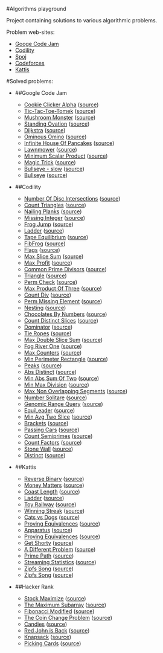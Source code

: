 #Algorithms playground

Project containing solutions to various algorithmic problems.

Problem web-sites:
* [Googe Code Jam](http://code.google.com/codejam/)
* [Codility](https://codility.com/train/)
* [Spoj](http://www.spoj.com/)
* [Codeforces](http://codeforces.com/)
* [Kattis](https://open.kattis.com/)

#Solved problems:


* ##Google Code Jam
    * [Cookie Clicker Alpha](https://code.google.com/codejam/contest/2974486/dashboard#s=p1) ([source](gcj/cookie-clicker.cpp))
    * [Tic-Tac-Toe-Tomek](https://code.google.com/codejam/contest/2270488/dashboard#s=p0&a=0) ([source](gcj/tic-tac-toe-tomek.cpp))
    * [Mushroom Monster](https://code.google.com/codejam/contest/4224486/dashboard#s=p0) ([source](gcj/2015/1A/MushroomMonster.java))
    * [Standing Ovation](https://code.google.com/codejam/contest/6224486/dashboard#s=p0) ([source](gcj/2015/Qualifications/StandingOvation.java))
    * [Dijkstra](https://code.google.com/codejam/contest/6224486/dashboard#s=p2) ([source](gcj/2015/Qualifications/Dijkstra.java))
    * [Ominous Omino](https://code.google.com/codejam/contest/6224486/dashboard#s=p3) ([source](gcj/2015/Qualifications/OminousOmino.java))
    * [Infinite House Of Pancakes](https://code.google.com/codejam/contest/6224486/dashboard#s=p1) ([source](gcj/2015/Qualifications/InfiniteHouseOfPancakes.java))
    * [Lawnmower](https://code.google.com/codejam/contest/2270488/dashboard#s=p1) ([source](gcj/lawn-mower.cpp))
    * [Minimum Scalar Product](http://code.google.com/codejam/contest/32016/dashboard#s=p0) ([source](gcj/minimum-scalar-product.cpp))
    * [Magic Trick](https://code.google.com/codejam/contest/2974486/dashboard#s=p0) ([source](gcj/magic_trick.cpp))
    * [Bullseye - slow](http://code.google.com/codejam/contest/2418487/dashboard#s=p0&a=0) ([source](gcj/bullseye-small_only.cpp))
    * [Bullseye](http://code.google.com/codejam/contest/2418487/dashboard#s=p0&a=0) ([source](gcj/bullseye.cpp))


* ##Codility
    * [Number Of Disc Intersections](https://codility.com/demo/take-sample-test/number_of_disc_intersections) ([source](codility/NumberOfDiscIntersections.py))
    * [Count Triangles](https://codility.com/demo/take-sample-test/count_triangles) ([source](codility/CountTriangles.py))
    * [Nailing Planks](https://codility.com/demo/take-sample-test/nailing_planks) ([source](codility/NailingPlanks.py))
    * [Missing Integer](https://codility.com/demo/take-sample-test/missing_integer) ([source](codility/MissingInteger.py))
    * [Frog Jump](https://codility.com/demo/take-sample-test/frog_jmp) ([source](codility/FrogJump.py))
    * [Ladder](https://codility.com/demo/take-sample-test/ladder) ([source](codility/Ladder.py))
    * [Tape Equilibrium](https://codility.com/demo/take-sample-test/tape_equilibrium) ([source](codility/TapeEquilibrium.py))
    * [FibFrog](https://codility.com/demo/take-sample-test/fib_frog) ([source](codility/FibFrog.py))
    * [Flags](https://codility.com/demo/take-sample-test/flags) ([source](codility/Flags.py))
    * [Max Slice Sum](https://codility.com/demo/take-sample-test/max_slice_sum) ([source](codility/MaxSliceSum.py))
    * [Max Profit](https://codility.com/demo/take-sample-test/max_profit) ([source](codility/MaxProfit.py))
    * [Common Prime Divisors](https://codility.com/demo/take-sample-test/common_prime_divisors) ([source](codility/CommonPrimeDivisors.py))
    * [Triangle](https://codility.com/demo/take-sample-test/triangle) ([source](codility/Triangle.py))
    * [Perm Check](https://codility.com/demo/take-sample-test/perm_check) ([source](codility/PermCheck.py))
    * [Max Product Of Three](https://codility.com/demo/take-sample-test/max_product_of_three) ([source](codility/MaxProductOfThree.py))
    * [Count Div](https://codility.com/demo/take-sample-test/count_div) ([source](codility/CountDiv.py))
    * [Perm Missing Element](https://codility.com/demo/take-sample-test/perm_missing_elem) ([source](codility/PermMissingElem.py))
    * [Nesting](https://codility.com/demo/take-sample-test/nesting) ([source](codility/Nesting.py))
    * [Chocolates By Numbers](https://codility.com/demo/take-sample-test/chocolates_by_numbers) ([source](codility/ChocolatesByNumbers.py))
    * [Count Distinct Slices](https://codility.com/demo/take-sample-test/count_distinct_slices) ([source](codility/CountDistinctSlices.py))
    * [Dominator](https://codility.com/demo/take-sample-test/dominator) ([source](codility/Dominator.py))
    * [Tie Ropes](https://codility.com/demo/take-sample-test/tie_ropes) ([source](codility/TieRopes.py))
    * [Max Double Slice Sum](https://codility.com/demo/take-sample-test/max_double_slice_sum) ([source](codility/MaxDoubleSliceSum.py))
    * [Fog River One](https://codility.com/demo/take-sample-test/frog_river_one) ([source](codility/FrogRiverOne.py))
    * [Max Counters](https://codility.com/demo/take-sample-test/max_counters) ([source](codility/MaxCounters.py))
    * [Min Perimeter Rectangle](https://codility.com/demo/take-sample-test/min_perimeter_rectangle) ([source](codility/MinPerimeterRectangle.py))
    * [Peaks](https://codility.com/demo/take-sample-test/peaks) ([source](codility/Peaks.py))
    * [Abs Distinct](https://codility.com/demo/take-sample-test/abs_distinct) ([source](codility/AbsDistinct.py))
    * [Min Abs Sum Of Two](https://codility.com/demo/take-sample-test/min_abs_sum_of_two) ([source](codility/MinAbsSumOfTwo.py))
    * [Min Max Division](https://codility.com/demo/take-sample-test/min_max_division) ([source](codility/MinMaxDivision.py))
    * [Max Non Overlapping Segments](https://codility.com/demo/take-sample-test/max_nonoverlapping_segments) ([source](codility/MaxNonoverlappingSegments.py))
    * [Number Solitare](https://codility.com/demo/take-sample-test/number_solitaire) ([source](codility/NumberSolitaire.py))
    * [Genomic Range Query](https://codility.com/demo/take-sample-test/genomic_range_query) ([source](codility/GenomicRangeQuery.py))
    * [EquiLeader](https://codility.com/demo/take-sample-test/equi_leader) ([source](codility/EquiLeader.py))
    * [Min Avg Two Slice](https://codility.com/demo/take-sample-test/min_avg_two_slice) ([source](codility/MinAvgTwoSlice.py))
    * [Brackets](https://codility.com/demo/take-sample-test/brackets) ([source](codility/Brackets.py))
    * [Passing Cars](https://codility.com/demo/take-sample-test/passing_cars) ([source](codility/PassingCars.py))
    * [Count Semiprimes](https://codility.com/demo/take-sample-test/count_semiprimes) ([source](codility/CountSemiprimes.py))
    * [Count Factors](https://codility.com/demo/take-sample-test/count_factors) ([source](codility/CountFactors.py))
    * [Stone Wall](https://codility.com/demo/take-sample-test/stone_wall) ([source](codility/StoneWall.py))
    * [Distinct](https://codility.com/demo/take-sample-test/distinct) ([source](codility/Distinct.py))


* ##Kattis
    * [Reverse Binary](https://open.kattis.com/problems/reversebinary) ([source](kattis/Reversebinary.java))
    * [Money Matters](https://open.kattis.com/problems/moneymatters) ([source](kattis/MoneyMatters.py))
    * [Coast Length](https://open.kattis.com/problems/coast) ([source](kattis/CoastLength.java))
    * [Ladder](https://open.kattis.com/problems/ladder) ([source](kattis/Ladder.py))
    * [Toy Railway](https://open.kattis.com/problems/railway) ([source](kattis/ToyRailway.java))
    * [Winning Streak](https://open.kattis.com/problems/winningstreak) ([source](kattis/WinningStreak.java))
    * [Cats vs Dogs](https://open.kattis.com/problems/catvsdog) ([source](kattis/CatvsDog.java))
    * [Proving Equivalences](https://open.kattis.com/problems/equivalences) ([source](kattis/ProvingEquivalences.py))
    * [Apparatus](https://open.kattis.com/problems/apparatus) ([source](kattis/Apparatus.java))
    * [Proving Equivalences](https://open.kattis.com/problems/equivalences) ([source](kattis/ProvingEquivalences.java))
    * [Get Shorty](https://open.kattis.com/problems/getshorty) ([source](kattis/GetShortyFast.java))
    * [A Different Problem](https://open.kattis.com/problems/different) ([source](kattis/ADifferentProblem.py))
    * [Prime Path](https://open.kattis.com/problems/primepath) ([source](kattis/PrimePath.py))
    * [Streaming Statistics](https://spotify.kattis.com/problems/streamstats) ([source](kattis/StreamingStatistics.java))
    * [Zipfs Song](https://labs.spotify.com/puzzles/) ([source](kattis/zipfssong.cpp))
    * [Zipfs Song](https://labs.spotify.com/puzzles/) ([source](kattis/ZipfsSong.java))


* ##Hacker Rank
    * [Stock Maximize](https://www.hackerrank.com/challenges/stockmax) ([source](hacker_rank/StockMaximize.py))
    * [The Maximum Subarray](https://www.hackerrank.com/challenges/maxsubarray/) ([source](hacker_rank/TheMaximumSubarray.py))
    * [Fibonacci Modified](https://www.hackerrank.com/challenges/fibonacci-modified) ([source](hacker_rank/FibonacciModified.py))
    * [ The Coin Change Problem](https://www.hackerrank.com/challenges/coin-change) ([source](hacker_rank/TheCoinChangeProblem.py))
    * [Candies](https://www.hackerrank.com/challenges/candies) ([source](hacker_rank/Candies.java))
    * [Red John is Back](https://www.hackerrank.com/challenges/red-john-is-back) ([source](hacker_rank/RedJohnIsBack.py))
    * [Knapsack](https://www.hackerrank.com/challenges/unbounded-knapsack/) ([source](hacker_rank/Knapsack.py))
    * [Picking Cards](https://www.hackerrank.com/challenges/picking-cards) ([source](hacker_rank/PickingCards.py))


